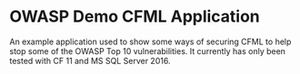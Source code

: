 

# OWASP Demo CFML Application

An example application used to show some ways of securing CFML to help stop some of the OWASP Top 10 vulnerabilities. It currently has only been tested with CF 11 and MS SQL Server 2016.